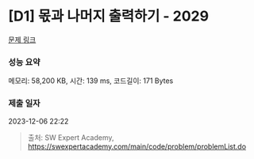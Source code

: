# [D1] 몫과 나머지 출력하기 - 2029 

[문제 링크](https://swexpertacademy.com/main/code/problem/problemDetail.do?contestProbId=AV5QGNvKAtEDFAUq) 

### 성능 요약

메모리: 58,200 KB, 시간: 139 ms, 코드길이: 171 Bytes

### 제출 일자

2023-12-06 22:22



> 출처: SW Expert Academy, https://swexpertacademy.com/main/code/problem/problemList.do